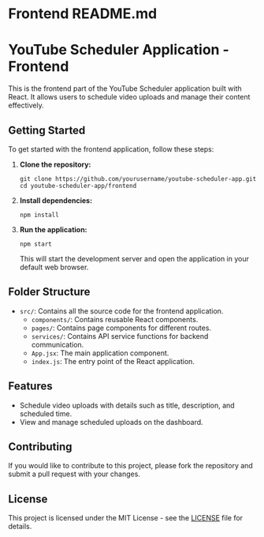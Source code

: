 # Frontend README.md

# YouTube Scheduler Application - Frontend

This is the frontend part of the YouTube Scheduler application built with React. It allows users to schedule video uploads and manage their content effectively.

## Getting Started

To get started with the frontend application, follow these steps:

1. **Clone the repository:**
   ```
   git clone https://github.com/yourusername/youtube-scheduler-app.git
   cd youtube-scheduler-app/frontend
   ```

2. **Install dependencies:**
   ```
   npm install
   ```

3. **Run the application:**
   ```
   npm start
   ```

   This will start the development server and open the application in your default web browser.

## Folder Structure

- `src/`: Contains all the source code for the frontend application.
  - `components/`: Contains reusable React components.
  - `pages/`: Contains page components for different routes.
  - `services/`: Contains API service functions for backend communication.
  - `App.jsx`: The main application component.
  - `index.js`: The entry point of the React application.

## Features

- Schedule video uploads with details such as title, description, and scheduled time.
- View and manage scheduled uploads on the dashboard.

## Contributing

If you would like to contribute to this project, please fork the repository and submit a pull request with your changes.

## License

This project is licensed under the MIT License - see the [LICENSE](../LICENSE) file for details.